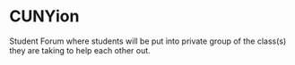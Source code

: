 # CUNYion
Student Forum where students will be put into private group of the class(s) they are taking to help each other out.
